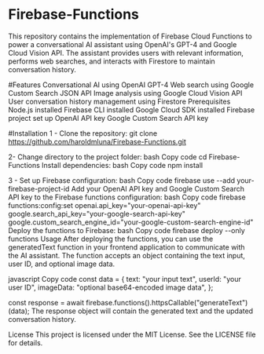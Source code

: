 # Firebase-Functions
This repository contains the implementation of Firebase Cloud Functions to power a conversational AI assistant using OpenAI's GPT-4 and Google Cloud Vision API. The assistant provides users with relevant information, performs web searches, and interacts with Firestore to maintain conversation history.

#Features
Conversational AI using OpenAI GPT-4
Web search using Google Custom Search JSON API
Image analysis using Google Cloud Vision API
User conversation history management using Firestore
Prerequisites
Node.js installed
Firebase CLI installed
Google Cloud SDK installed
Firebase project set up
OpenAI API key
Google Custom Search API key

#Installation
1 - Clone the repository:
git clone https://github.com/haroldmluna/Firebase-Functions.git

2- Change directory to the project folder:
bash
Copy code
cd Firebase-Functions
Install dependencies:
bash
Copy code
npm install

3 - Set up Firebase configuration:
bash
Copy code
firebase use --add your-firebase-project-id
Add your OpenAI API key and Google Custom Search API key to the Firebase functions configuration:
bash
Copy code
firebase functions:config:set openai.api_key="your-openai-api-key" google.search_api_key="your-google-search-api-key" google.custom_search_engine_id="your-google-custom-search-engine-id"
Deploy the functions to Firebase:
bash
Copy code
firebase deploy --only functions
Usage
After deploying the functions, you can use the generatedText function in your frontend application to communicate with the AI assistant. The function accepts an object containing the text input, user ID, and optional image data.

javascript
Copy code
const data = {
  text: "your input text",
  userId: "your user ID",
  imageData: "optional base64-encoded image data",
};

const response = await firebase.functions().httpsCallable("generateText")(data);
The response object will contain the generated text and the updated conversation history.

License
This project is licensed under the MIT License. See the LICENSE file for details.
